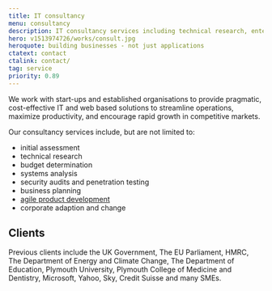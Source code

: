 ```yaml
---
title: IT consultancy
menu: consultancy
description: IT consultancy services including technical research, enterprise business analysis, system design, development, testing, and deployment.
hero: v1513974726/works/consult.jpg
heroquote: building businesses - not just applications
ctatext: contact
ctalink: contact/
tag: service
priority: 0.89
---
```


We work with start-ups and established organisations to provide pragmatic, cost-effective IT and web based solutions to streamline operations, maximize productivity, and encourage rapid growth in competitive markets.

Our consultancy services include, but are not limited to:

* initial assessment
* technical research
* budget determination
* systems analysis
* security audits and penetration testing
* business planning
* [agile product development]([root]service/development/)
* corporate adaption and change


## Clients
Previous clients include the UK Government, The EU Parliament, HMRC, The Department of Energy and Climate Change, The Department of Education, Plymouth University, Plymouth College of Medicine and Dentistry, Microsoft, Yahoo, Sky, Credit Suisse and many SMEs.
